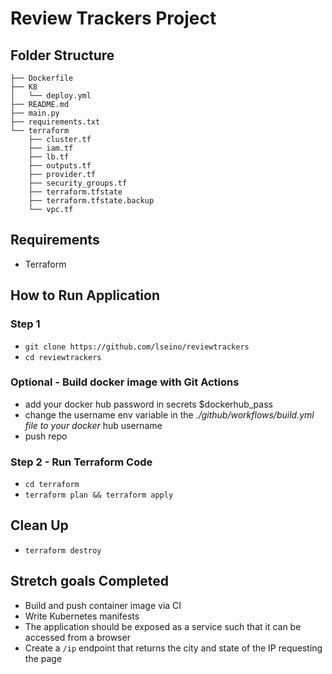# Review Trackers Project

## Folder Structure
```
├── Dockerfile
├── K8
│   └── deploy.yml
├── README.md
├── main.py
├── requirements.txt
└── terraform
    ├── cluster.tf
    ├── iam.tf
    ├── lb.tf
    ├── outputs.tf
    ├── provider.tf
    ├── security_groups.tf
    ├── terraform.tfstate
    ├── terraform.tfstate.backup
    └── vpc.tf
```

## Requirements
- Terraform 

## How to Run Application
### Step 1
- `git clone https://github.com/lseino/reviewtrackers`
- `cd reviewtrackers`

### Optional - Build docker image with Git Actions
- add your docker hub password in secrets $dockerhub_pass
- change the username env variable in the *./github/workflows/build.yml file to your docker* hub username
- push repo

### Step 2 - Run Terraform Code
- `cd terraform`
- `terraform plan && terraform apply`

## Clean Up
- `terraform destroy`

## Stretch goals Completed 
- Build and push container image via CI
- Write Kubernetes manifests
- The application should be exposed as a service such that it can be accessed from a browser
- Create a `/ip` endpoint that returns the city and state of the IP requesting the page

